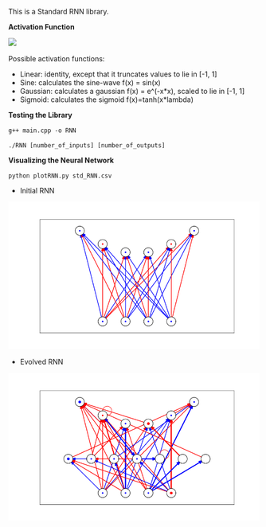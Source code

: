 This is a Standard RNN library.

**Activation Function**

<img src="https://render.githubusercontent.com/render/math?math=a^{t%2B1}_{i}=\sigma {(\displaystyle \sum_{j=1}^{n} w_{ij} a^{t}_{j})}">

Possible activation functions:
- Linear: identity, except that it truncates values to lie in [-1, 1]
- Sine: calculates the sine-wave f(x) = sin(x)
- Gaussian: calculates a gaussian f(x) = e^(-x*x), scaled to lie in [-1, 1]
- Sigmoid: calculates the sigmoid f(x)=tanh(x*lambda)

**Testing the Library**

```console
g++ main.cpp -o RNN
```

```console
./RNN [number_of_inputs] [number_of_outputs]
```

**Visualizing the Neural Network**

```console
python plotRNN.py std_RNN.csv
```

- Initial RNN
<p align="center">
  <img src="std_RNN_ini.csv.png" />
</p>

- Evolved RNN
<p align="center">
  <img src="std_RNN_mut.csv.png" />
</p>
